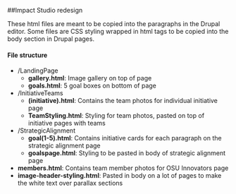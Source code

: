##Impact Studio redesign

These html files are meant to be copied into the paragraphs in the Drupal editor. Some files are CSS styling wrapped in html tags to be copied into the body section in Drupal pages.

#### File structure

- /LandingPage
    - **gallery.html**: Image gallery on top of page
    - **goals.html**: 5 goal boxes on bottom of page
- /InitiativeTeams
    - **(initiative).html**: Contains the team photos for  individual initiative page
    - **TeamStyling.html**: Styling for team photos, pasted on top of initiative pages with teams
- /StrategicAlignment
    - **goal(1-5).html**: Contains initiative cards for each paragraph on the strategic alignment page
    - **goalspage.html**: Styling to be pasted in body of strategic alignment page
- **members.html**: Contains team member photos for OSU Innovators page
- **image-header-styling.html**: Pasted in body on a lot of pages to make the white text over parallax sections
